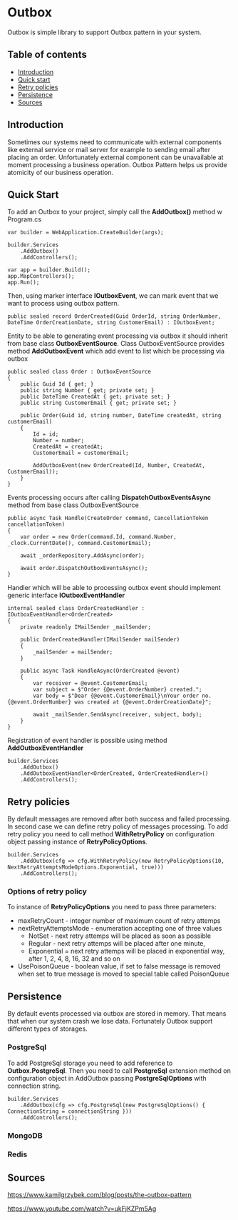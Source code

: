 # Outbox

Outbox is simple library to support Outbox pattern in your system.

## Table of contents
* [Introduction](#Introduction)
* [Quick start](#Quick-start)
* [Retry policies](#Retry-policies)
* [Persistence](#Persistence)
* [Sources](#Sources)

## Introduction

Sometimes our systems need to communicate with external components like external service or mail server for example to sending email after placing an order. Unfortunately external component can be unavailable at moment processing a business operation. Outbox Pattern helps us provide atomicity of our business operation.

## Quick Start

To add an Outbox to your project, simply call the **AddOutbox()** method w Program.cs

```
var builder = WebApplication.CreateBuilder(args);

builder.Services
    .AddOutbox()
    .AddControllers();

var app = builder.Build();
app.MapControllers();
app.Run();
```

Then, using marker interface **IOutboxEvent**, we can mark event that we want to process using outbox pattern.

```
public sealed record OrderCreated(Guid OrderId, string OrderNumber, DateTime OrderCreationDate, string CustomerEmail) : IOutboxEvent;
```

Entity to be able to generating event processing via outbox it should inherit from base class **OutboxEventSource**. Class OutboxEventSource provides method **AddOutboxEvent** which add event to list which be processing via outbox

```
public sealed class Order : OutboxEventSource
{
    public Guid Id { get; }
    public string Number { get; private set; }
    public DateTime CreatedAt { get; private set; }
    public string CustomerEmail { get; private set; }

    public Order(Guid id, string number, DateTime createdAt, string customerEmail)
    {
        Id = id;
        Number = number;
        CreatedAt = createdAt;
        CustomerEmail = customerEmail;

        AddOutboxEvent(new OrderCreated(Id, Number, CreatedAt, CustomerEmail));
    }
}
```

Events processing occurs after calling **DispatchOutboxEventsAsync** method from base class OutboxEventSource

```
public async Task Handle(CreateOrder command, CancellationToken cancellationToken)
{
    var order = new Order(command.Id, command.Number, _clock.CurrentDate(), command.CustomerEmail);

    await _orderRepository.AddAsync(order);

    await order.DispatchOutboxEventsAsync();
}
```

Handler which will be able to processing outbox event should implement generic interface **IOutboxEventHandler<TEvent>**

```
internal sealed class OrderCreatedHandler : IOutboxEventHandler<OrderCreated>
{
    private readonly IMailSender _mailSender;

    public OrderCreatedHandler(IMailSender mailSender)
    {
        _mailSender = mailSender;
    }

    public async Task HandleAsync(OrderCreated @event)
    {
        var receiver = @event.CustomerEmail;
        var subject = $"Order {@event.OrderNumber} created.";
        var body = $"Dear {@event.CustomerEmail}\nYour order no. {@event.OrderNumber} was created at {@event.OrderCreationDate}";

        await _mailSender.SendAsync(receiver, subject, body);
    }
}
```

Registration of event handler is possible using method **AddOutboxEventHandler**

```
builder.Services
    .AddOutbox()
    .AddOutboxEventHandler<OrderCreated, OrderCreatedHandler>()
    .AddControllers();
```

## Retry policies

By default messages are removed after both success and failed processing. In second case we can define retry policy of messages processing.
To add retry policy you need to call method **WithRetryPolicy** on configuration object passing instance of **RetryPolicyOptions**.


```
builder.Services
    .AddOutbox(cfg => cfg.WithRetryPolicy(new RetryPolicyOptions(10, NextRetryAttemptsModeOptions.Exponential, true)))
    .AddControllers();
```


### Options of retry policy

To instance of **RetryPolicyOptions** you need to pass three parameters:
* maxRetryCount - integer number of maximum count of retry attemps
* nextRetryAttemptsMode - enumeration accepting one of three values
    * NotSet - next retry attemps will be placed as soon as possible
    * Regular - next retry attemps will be placed after one minute,
    * Exponential = next retry attemps will be placed in exponential way, after 1, 2, 4, 8, 16, 32 and so on
* UsePoisonQueue - boolean value, if set to false message is removed when set to true message is moved to special table called PoisonQueue

## Persistence

By default events processed via outbox are stored in memory. That means that when our system crash we lose data. Fortunately Outbox support different types of storages.

### PostgreSql

To add PostgreSql storage you need to add reference to **Outbox.PostgreSql**. Then you need to call **PostgreSql** extension method on configuration object in AddOutbox passing **PostgreSqlOptions** with connection string. 

```
builder.Services
    .AddOutbox(cfg => cfg.PostgreSql(new PostgreSqlOptions() { ConnectionString = connectionString }))
    .AddControllers();
```

### MongoDB

### Redis

## Sources

https://www.kamilgrzybek.com/blog/posts/the-outbox-pattern

https://www.youtube.com/watch?v=ukFjKZPm5Ag